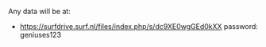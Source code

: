 Any data will be at:
- https://surfdrive.surf.nl/files/index.php/s/dc9XE0wgGEd0kXX
    password: geniuses123